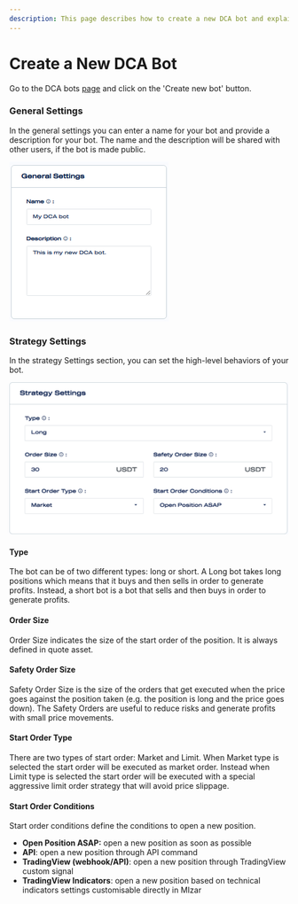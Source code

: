 ```yaml
---
description: This page describes how to create a new DCA bot and explains all the settings.
---
```


# Create a New DCA Bot

Go to the DCA bots [page](https://mizar.ai/dashboard/trading/dca-bot) and click on the 'Create new bot' button.

### General Settings

In the general settings you can enter a name for your bot and provide a description for your bot. The name and the description will be shared with other users, if the bot is made public.

![General settings](../.gitbook/assets/general_settings.png)

### Strategy Settings

In the strategy Settings section, you can set the high-level behaviors of your bot.

![Strategy Settings](../.gitbook/assets/screen-shot-2021-09-15-at-11.04.56-am.png)

#### Type

The bot can be of two different types: long or short. A Long bot takes long positions which means that it buys and then sells in order to generate profits. Instead, a short bot is a bot that sells and then buys in order to generate profits.

#### Order Size

Order Size indicates the size of the start order of the position. It is always defined in quote asset.

#### Safety Order Size

Safety Order Size is the size of the orders that get executed when the price goes against the position taken \(e.g. the position is long and the price goes down\). The Safety Orders are useful to reduce risks and generate profits with small price movements.

#### Start Order Type

There are two types of start order: Market and Limit. When Market type is selected the start order will be executed as market order. Instead when Limit type is selected the start order will be executed with a special aggressive limit order strategy that will avoid price slippage.

#### Start Order Conditions

Start order conditions define the conditions to open a new position.

* **Open Position ASAP:** open a new position as soon as possible
* **API**: open a new position through API command
* **TradingView \(webhook/API\)**: open a new position through TradingView custom signal
* **TradingView Indicators**: open a new position based on technical indicators settings customisable directly in MIzar






